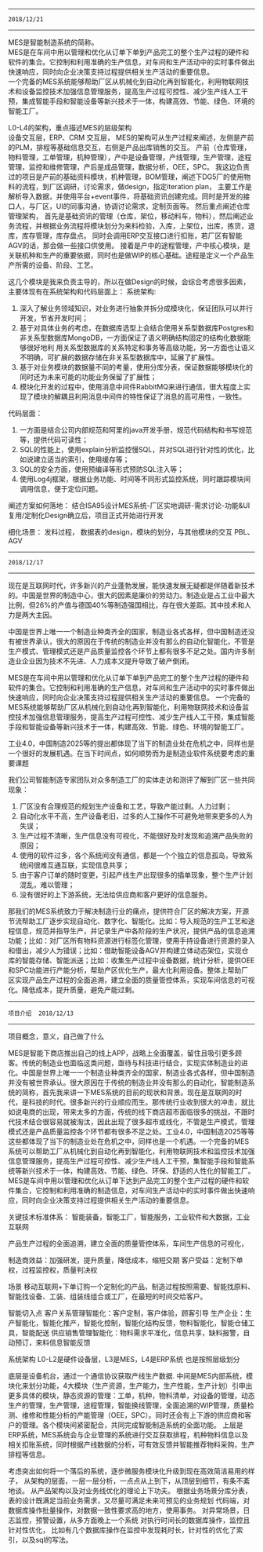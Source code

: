 *************************************
	2018/12/21
*************************************
MES是智能制造系统的简称。      
MES是在车间中用以管理和优化从订单下单到产品完工的整个生产过程的硬件和软件的集合。它控制和利用准确的生产信息，对车间和生产活动中的实时事件做出快速响应，同时向企业决策支持过程提供相关生产活动的重要信息。     
一个完备的MES系统能够帮助厂区从机械化到自动化再到智能化，利用物联网技术和设备监控技术加强信息管理服务，提高生产过程可控性、减少生产线人工干预，集成智能手段和智能设备等新兴技术于一体，构建高效、节能、绿色、环境的智能工厂。

L0-L4的架构，重点描述MES的层级架构    
设备交互层，ERP、CRM 交互层， MES的架构可从生产过程来阐述，左侧是产前的PLM，排程等基础信息交互，右侧是产品出库销售的交互。
产前（仓库管理，物料管理，工单管理，机种管理），产中是设备管理，产线管理，生产管理，途程管理，监控和维修管理，产后是成品管理，数据分析，OEE，SPC。
我这边负责过的项目是产前的基础资料模块，机种管理，BOM管理，阐述下DG5厂的使用物料的流程，到厂区调研，讨论需求，做design，指定iteration plan， 主要工作是解析导入数据，并使用平台+event事件，将基础资讯创建完成。同时是开发的接口人，与厂区，UI的同事沟通，协调讨论需求，定制页面等。
然后重点阐述仓库管理架构， 首先是基础资讯的管理（仓库，架位，移动料车，物料），然后阐述业务流程，并根据业务流程将模块划分为来料检验，入库，上架位，出库，拣货，退库，库存管理，库存盘点。 同时会调用ERP交互接口进行扣账，若厂区有智能AGV的话，那会做一些接口供使用。
接着是产中的途程管理，产中核心模块，是关联机种和生产的重要依据，同时也是做WIP的核心基础。途程是定义一个产品生产所需的设备、阶段、工艺。

这几个模块是我来负责主导的，所以在做Design的时候，会综合考虑很多因素，主要体现有在系统架构和代码层面上：
系统架构:
 1. 深入了解业务领域知识，对业务进行抽象并拆分成模块化，保证团队可以并行开发，节省开发时间；
 2. 基于对具体业务的考虑，在数据库选型上会结合使用关系型数据库Postgres和非关系型数据库MongoDB，一方面保证了语义明确结构固定的结构化数据能够很好地利 用关系型数据库的关系特定和事务等高级功能，另一方面也让语义不明确，可扩展的数据存储在非关系型数据库中，延展了扩展性。
 3. 基于对业务模块的数据量不同的考量，使用分库分表，保证数据能够模块化的同时还为未来可能的功能业务保留了扩展性；
 4. 模块化开发的过程中，使用消息中间件RabbitMQ来进行通信，很大程度上实现了模块的解耦且利用消息中间件的特性保证了消息的高可用性，一致性。

代码层面：
 1. 一方面是结合公司内部规范和阿里的java开发手册，规范代码结构和书写规范等，提供代码可读性；
 2. SQL的性能上，使用explain分析监控慢SQL，并对SQL进行针对性的优化，比如说建立适当的索引，使用缓存等；
 3. SQL的安全方面，使用预编译等形式预防SQL注入等；
 4. 使用Log4j框架，根据业务功能、时间等不同形式监控系统，同时跟踪模块间调用信息，便于定位问题。

阐述方案如何落地：
  结合ISA95设计MES系统-厂区实地调研-需求讨论-功能&UI 复用/定制化Design确立后，项目正式开始进行开发
    
细化场景： 
  发料过程，   数据表的design，模块的划分，与其他模块的交互 PBL、AGV 
  
 


**************************************
	2018/12/17
**************************************


现在是互联网时代，许多新兴的产业蓬勃发展，能快速发展无疑都是伴随着新技术的。中国是世界的制造中心，很大的因素是廉价的劳动力。制造业是占工业中最大比例，但26%的产值与德国40%等制造强国相比，存在很大差距。其中技术和人力是两大主因。

中国是世界上唯一一个制造业种类齐全的国家，制造业各式各样，但中国制造还没有被世界承认，很大的原因在于传统的制造业并没有那么的自动化智能化，不管是生产模式、管理模式还是产品质量监控各个环节上都有很多不足之处。国内许多制造业企业因为技术不先进、人力成本又提升导致了破产倒闭。

MES是在车间中用以管理和优化从订单下单到产品完工的整个生产过程的硬件和软件的集合。它控制和利用准确的生产信息，对车间和生产活动中的实时事件做出快速响应，同时向企业决策支持过程提供相关生产活动的重要信息。
一个完备的MES系统能够帮助厂区从机械化到自动化再到智能化，利用物联网技术和设备监控技术加强信息管理服务，提高生产过程可控性、减少生产线人工干预，集成智能手段和智能设备等新兴技术于一体，构建高效、节能、绿色、环境的智能工厂。

工业4.0，中国制造2025等的提出都体现了当下的制造业处在危机之中，同样也是一个很好的发展机遇。在当下时间点，如何顺势而为是制造业软件系统要考虑的重要课题

我们公司智能制造专家团队对众多制造工厂的实体走访和测评了解到厂区一些共同现象：
1. 厂区没有合理规范的规划生产设备和工艺，导致产能过剩。人力过剩；
2. 自动化水平不高，生产设备老旧，过多的人工操作不可避免地带来更多的人为失误；
3. 生产过程不清晰，生产信息没有可视化，不能很好及时发现和追溯产品失败的原因；
4. 使用的软件过多，各个系统间没有通信，都是一个个独立的信息孤岛，导致系统间很难互通互联，实现信息共享；
5. 由于客户订单的随时变更，引起产线生产出现很多的插单现象，整个生产计划混乱，难以管理；
6. 没有很好的上下游系统，无法给供应商和客户更好的信息服务。

那我们的MES系统致力于解决制造行业的痛点，提供符合厂区的解决方案，开源节流帮助工厂逐步实现自动化、数字化、智能化。比如：导入规范的生产工艺和途程信息，规范并指导生产，并记录生产中各阶段的生产状况，提供产品的信息追溯功能；比如：对厂区所有物料资源进行标签化管理，使用手持设备进行资源的录入和借出，减少人为错误；比如：借助智能设备AGV并构建立体动态架位，实现仓库的智能存储、智能派送；比如：收集生产过程中设备数据，统计分析，提供OEE和SPC功能进行产能分析，帮助产区优化生产，最大化利用设备。整体上帮助厂区实现产品生产过程的全面追溯，建立全面的质量管控体系，实现车间信息的可视化。降低成本，提升质量，避免产能过剩。






**********************************
	项目介绍  2018/12/13
************************************
项目概念，意义，自己做了什么

MES是智能下商店推出自己的线上APP，战略上全面覆盖，留住且吸引更多顾客。传统的制造业也面临这类问题，亟待与科技进行结合，实现实体制造业的进化。中国是世界上唯一一个制造业种类齐全的国家，制造业各式各样，但中国制造并没有被世界承认。很大原因在于传统的制造业并没有那么的自动化，智能制造系统的简称，首先我来讲一下MES系统的目前的现状和背景。现在是互联网的时代，是科技的时代。很多新兴的行业顺应而生。那传统行业收到很大的冲击，就比如说电商的出现，带来太多的方面，传统的线下商店超市面临很多的挑战，不跟时代技术结合很容易就被淘汰，因此出现了很多超市或线化，不管是生产模式，管理模式还是产品质量监控各个环节都有很多不足之处。工业4.0，中国制造2025等等这些都体现了当下的制造业处在危机之中，同样也是一个机遇。一个完备的MES系统可以帮助工厂从机械化到自动化再到智能化，利用物联网技术和监控技术加强信息管理服务，提高生产过程可控性、减少生产线人工干预，集智能手段和智能系统等新兴技术于一体，构建高效、节能、绿色、环保、舒适的人性化的智能工厂。MES是车间中用以管理和优化从订单下达到产品完工的整个生产过程的硬件和软件集合，它控制和利用准确的制造信息，对车间生产活动中的实时事件做出快速响应，同时向企业决策支持过程提供相关生产活动的重要信息。

关键技术标准体系：
智能装备，智能工厂，智能服务，工业软件和大数据，工业互联网

产品生产过程的全面追溯，建立全面的质量管控体系，车间生产信息的可视化，

制造商效益：加强研发，提升质量，降低成本，缩短交期
客户受益：定制下单权，过程监控权，质量判决权


场景
	移动互联网+下单订购一个定制化的产品，制造过程按照需要、智能找原料、智能找设备、工装、组装线组合或工厂，在最短的时间交给客户。
	
	
智能切入点
	客户关系管理智能化：客户定制，客户体验，顾客引导
	生产企业：生产智能化，智能化推产，智能化控制，智能化结构反馈，物料智能化，智能仓储工具，智能配送
	供应销售管理智能化：物料需求平准化，信息共享，缺料报警，自动预订，来料信息智能反馈


系统架构 
	L0-L2是硬件设备层，L3是MES，L4是ERP系统
也是按照层级划分
	
底层是设备机台，通过一个通信协议获取产线生产数据.
中间是MES内部系统，模块化来划分功能，4大模块（生产资源，生产能力，生产性能，生产计划）引申出更多具体的模块，静态资源的管理：工单，机种，物料清单，对设备的管理，动态生产的管理，生产管理，途程管理，智能换线管理，全面追溯的WIP管理，质量检测、维修和性能分析的产能管理（OEE，SPC）。同时还会有上下游的供应商和客户的管理。各个模块间紧密配合，共同完成智能制造系统的全面功能。
上层是ERP系统，MES系统会与企业管理的系统进行交互获取排程，机种物料信息以及相关扣账系统，同时根据产线数据的分析，可有效反馈并智能推荐物料采购，生产排程等信息。
		

考虑突出如何将一个落后的系统，逐步微服务模块化升级到现在高效简洁易用的样子，
从架构的层面，一层一层分析，一点点从上到下，从顶层到细节，有条不紊地谈。
从产品架构以及对业务线优化的理论上下功夫。
根据业务场景分库分表，表的设计既满足当前业务需求，又尽量可满足未来可预见的业务规划
代码端，对数据库操作批量操作，对数据一致性要求高的地方，使用事务。
对异常场景，日志监控，预警设置，从多方面晚上一个系统
对执行时间长的数据库操作，监控且针对性优化，
比如有几个数据库操作在监控中发现耗时长，针对性的优化了索引，以及sql的写法。





